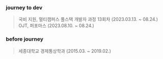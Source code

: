  ### journey to dev</br>

  > 국비 지원, 멀티캠퍼스 풀스택 개발자 과정 13회차 (2023.03.13. ~ 08.24.) </br>
  > OJT, 퍼포마스 (2023.08.10. ~ 08.24.)

  ### before journey</br>

  > 세종대학교 경제통상학과 (2015.03. ~ 2019.02.)
